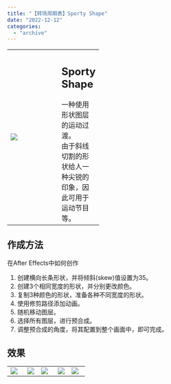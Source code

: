 ```yaml
---
title: "【转场周期表】Sporty Shape"
date: "2022-12-12"
categories: 
  - "archive"
---
```


<table style="width: 42.4671%;"><tbody><tr><td style="width: 56.4383%;"><img src="https://mir.yuelili.com/2022/12/37f73075ab866ce6ce040b244f2d448e.gif"></td><td style="width: 57.7111%;"><h2 class="title_title__ceXO0">Sporty Shape</h2>一种使用形状图层的运动过渡。<div></div>由于斜线切割的形状给人一种尖锐的印象，因此可用于运动节目等。</td></tr></tbody></table>

## 作成方法

在After Effects中如何创作

1. 创建横向长条形状，并将倾斜(skew)值设置为35。
2. 创建3个相同宽度的形状，并分别更改颜色。
3. 复制3种颜色的形状，准备各种不同宽度的形状。
4. 使用修剪路径添加动画。
5. 随机移动图层。
6. 选择所有图层，进行预合成。
7. 调整预合成的角度，将其配置到整个画面中，即可完成。

## 效果

<table style="border-collapse: collapse; width: 35.887%;"><tbody><tr><td style="width: 30.8468%;"><img src="https://mir.yuelili.com/2022/12/164908aef72627fb0063dfe027b1bb40.gif"></td><td style="width: 3.83065%;"><img src="https://mir.yuelili.com/user/AE/mg/foxcodex/tri.png"></td><td style="width: 30.8468%;"><img src="https://mir.yuelili.com/2022/12/968e3665a7e121e6d8202176618ed424.gif"></td><td style="width: 3.83065%;"><img src="https://mir.yuelili.com/user/AE/mg/foxcodex/tri.png"></td><td style="width: 30.8468%;"><img src="https://mir.yuelili.com/2022/12/ac942d88958360861c1f79bc8a10196a.gif"></td></tr></tbody></table>
